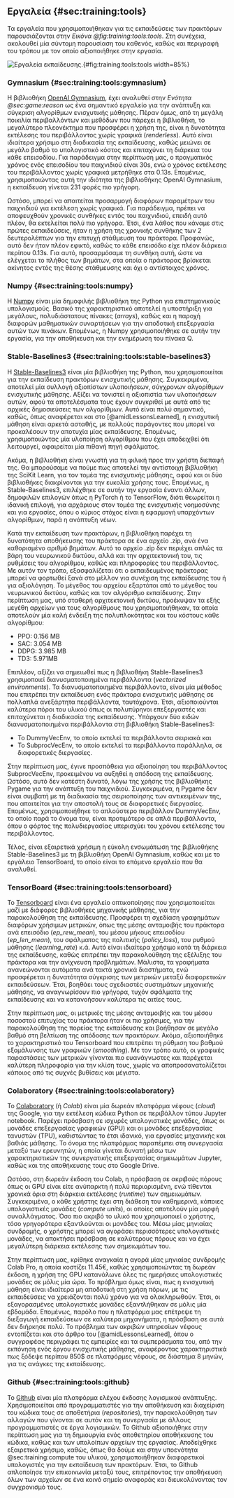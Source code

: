 ## Εργαλεία {#sec:training:tools}

Τα εργαλεία που χρησιμοποιήθηκαν για τις εκπαιδεύσεις των πρακτόρων παρουσιάζονται στην *Εικόνα @fig:training:tools:tools*. Στη συνέχεια, ακολουθεί μία σύντομη παρουσίαση του καθενός, καθώς και περιγραφή του τρόπου με τον οποίο αξιοποιήθηκε στην εργασία.

![Εργαλεία εκπαίδευσης.](5-training/figures/tools.png){#fig:training:tools:tools width=85%}

### Gymnasium {#sec:training:tools:gymnasium}

Η βιβλιοθήκη [OpenAI Gymnasium](https://gymnasium.farama.org/), έχει αναλυθεί στην *Ενότητα @sec:game:reason* ως ένα σημαντικό εργαλείο για την ανάπτυξη και σύγκριση αλγορίθμων ενισχυτικής μάθησης. Πέραν όμως, από τη μεγάλη ποικιλία περιβαλλόντων και μεθόδων που πάρεχει η βιβλιοθήκη, το μεγαλύτερο πλεονέκτημα που προσφέρει η χρήση της, είναι η δυνατότητα εκτέλεσης του περιβάλλοντος χωρίς γραφικά (*renderless*). Αυτό είναι ιδιαίτερα χρήσιμο στη διαδικασία της εκπαίδευσης, καθώς μειώνει σε μεγάλο βαθμό το υπολογιστικό κόστος και επιταχύνει τη διάρκεια του κάθε επεισοδίου. Για παράδειγμα στην περίπτωση μας, ο πραγματικός χρόνος ενός επεισοδίου του παιχνιδιού είναι 30s, ενώ ο χρόνος εκτέλεσης του περιβάλλοντος χωρίς γραφικά μετρήθηκε στα 0.13s. Επομένως, χρησιμοποιώντας αυτή την ιδιότητα της βιβλιοθήκης OpenAI Gymnasium, η εκπαίδευση γίνεται 231 φορές πιο γρήγορη.

Ωστόσο, μπορεί να απαιτείται προσαρμογή διαφόρων παραμέτρων του παιχνιδιού για εκτέλεση χωρίς γραφικά. Για παράδειγμα, πρέπει να αποφευχθούν χρονικές συνθήκες εντός του παιχνιδιού, επειδή αυτό πλέον, θα εκτελείται πολύ πιο γρήγορα. Έτσι, ένα λάθος που κάναμε στις πρώτες εκπαιδεύσεις, ήταν η χρήση της χρονικής συνθήκης των 2 δευτερολέπτων για την επιτυχή στάθμευση του πράκτορα. Προφανώς, αυτό δεν ήταν πλέον εφικτό, καθώς το κάθε επεισόδιο είχε πλέον διάρκεια περίπου 0.13s. Για αυτό, προσαρμόσαμε τη συνθήκη αυτή, ώστε να ελέγχεται το πλήθος των βημάτων, στα οποία ο πράκτορας βρίσκεται ακίνητος εντός της θέσης στάθμευσης και όχι ο αντίστοιχος χρόνος. 

### Numpy {#sec:training:tools:numpy}

Η [Numpy](https://numpy.org/) είναι μία δημοφιλής βιβλιοθήκη της Python για επιστημονικούς υπολογισμούς. Βασικό της χαρακτηριστικό αποτελεί η υποστήριξη για μεγάλους, πολυδιάστατους πίνακες (*arrays*), καθώς και η παροχή διαφορών μαθηματικών συναρτήσεων για την αποδοτική επεξεργασία αυτών των πινάκων. Επομένως, η Numpy χρησιμοποιήθηκε σε αυτήν την εργασία, για την αποθήκευση και την ενημέρωση του πίνακα Q.

### Stable-Baselines3 {#sec:training:tools:stable-baselines3}

Η [Stable-Baselines3](https://stable-baselines3.readthedocs.io/en/master/) είναι μία βιβλιοθήκη της Python, που χρησιμοποιείται για την εκπαίδευση πρακτόρων ενισχυτικής μάθησης. Συγκεκριμένα, αποτελεί μία συλλογή αξιοπίστων υλοποιήσεων, σύγχρονων αλγορίθμων ενισχυτικής μάθησης. Αξίζει να τονιστεί η αξιοπιστία των υλοποιήσεων αυτών, αφού τα αποτελέσματα τους έχουν συγκριθεί με αυτά από τις αρχικές δημοσιεύσεις των αλγορίθμων. Αυτό είναι πολύ σημαντικό, καθώς, όπως αναφέρεται και στο [@amidLessonsLearned], η ενισχυτική μάθηση είναι αρκετά ασταθής, με πολλούς παράγοντες που μπορεί να προκαλέσουν την αποτυχία μίας εκπαίδευσης. Επομένως, χρησιμοποιώντας μία υλοποίηση αλγορίθμου που έχει αποδειχθεί ότι λειτουργεί, αφαιρείται μία πιθανή πηγή σφάλματος.

Ακόμα, η βιβλιοθήκη είναι γνωστή για τη φιλική προς την χρήστη διεπαφή της. Θα μπορούσαμε να πούμε πως αποτελεί την αντίστοιχη βιβλιοθήκη της SciKit Learn, για τον τομέα της ενισχυτικής μάθησης, αφού και οι δύο βιβλιοθήκες διακρίνονται για την ευκολία χρήσης τους. Επομένως, η Stable-Baselines3, επιλέχθηκε σε αυτήν την εργασία έναντι άλλων, δημοφιλών επιλογών όπως η PyTorch ή το TensorFlow, διότι θεωρείται η ιδανική επιλογή, για αρχάριους στον τομέα της ενισχυτικής νοημοσύνης και για εργασίες, όπου ο κύριος στόχος είναι η εφαρμογή υπαρχόντων αλγορίθμων, παρά η ανάπτυξη νέων.

Κατά την εκπαίδευση των πρακτόρων, η βιβλιοθήκη παρέχει τη δυνατότητα αποθήκευσης του πράκτορα σε ένα αρχείο .zip, ανά ένα καθορισμένο αριθμό βημάτων. Αυτό το αρχείο .zip δεν περιέχει απλώς τα βάρη του νευρωνικού δικτύου, αλλά και την αρχιτεκτονική του, τις ρυθμίσεις του αλγορίθμου, καθώς και πληροφορίες του περιβάλλοντος. Με αυτόν τον τρόπο, εξασφαλίζεται ότι ο εκπαιδευμένος πράκτορας μπορεί να φορτωθεί ξανά στο μέλλον για συνέχιση της εκπαίδευσης του ή για αξιολόγηση. Το μέγεθος του αρχείου εξαρτάται από το μέγεθος του νευρωνικού δικτύου, καθώς και τον αλγόριθμο εκπαίδευσης. Στην περίπτωση μας, υπό σταθερή αρχιτεκτονική δικτύου, προέκυψαν τα εξής μεγέθη αρχείων για τους αλγορίθμους που χρησιμοποιήθηκαν, τα οποία αποτελούν μία καλή ένδειξη της πολυπλοκότητας και του κόστους κάθε αλγορίθμου:

- PPO: 0.156 MB
- SAC: 3.054 MB
- DDPG: 3.985 MB
- TD3: 5.971MB

Επιπλέον, αξίζει να σημειωθεί πως η βιβλιοθήκη Stable-Baselines3 χρησιμοποιεί διανυσματοποιημένα περιβάλλοντα (*vectorized environments*). Τα διανυσματοποιημένα περιβάλλοντα, είναι μία μέθοδος που επιτρέπει την εκπαίδευση ενός πράκτορα ενισχυτικής μάθησης σε πολλαπλά ανεξάρτητα περιβάλλοντα, ταυτόχρονα. Έτσι, αξιοποιούνται καλύτερα πόροι του υλικού όπως οι πολυπύρηνοι επεξεργαστές και επιταχύνεται η διαδικασία της εκπαίδευσης. Υπάρχουν δύο ειδών διανυσματοποιημένα περιβάλλοντα στη βιβλιοθήκη Stable-Baselines3:

- Το DummyVecEnv, το οποίο εκτελεί τα περιβάλλοντα σειριακά και
- Το SubprocVecEnv, το οποίο εκτελεί τα περιβάλλοντα παράλληλα, σε διαφορετικές διεργασίες.

Στην περίπτωση μας, έγινε προσπάθεια για αξιοποίηση του περιβάλλοντος SubprocVecEnv, προκειμένου να αυξηθεί η απόδοση της εκπαίδευσης. Ωστόσο, αυτό δεν κατέστη δυνατό, λόγω της χρήσης της βιβλιοθήκης Pygame για την ανάπτυξη του παιχνιδιού. Συγκεκριμένα, η Pygame δεν είναι συμβατή με τη διαδικασία της σειριοποίησης των αντικειμένων της, που απαιτείται για την αποστολή τους σε διαφορετικές διεργασίες. Επομένως, χρησιμοποιήθηκε το απλούστερο περιβάλλον DummyVecEnv, το οποίο παρά το όνομα του, είναι προτιμότερο σε απλά περιβάλλοντα, όπου ο φόρτος της πολυδιεργασίας υπερισχύει του χρόνου εκτέλεσης του περιβάλλοντος.

Τέλος, είναι εξαιρετικά χρήσιμη η εύκολη ενσωμάτωση της βιβλιοθήκης Stable-Baselines3 με τη βιβλιοθήκη OpenAI Gymnasium, καθώς και με το εργάλειο TensorBoard, το οποίο είναι το επόμενο εργαλείο που θα αναλυθεί.

### TensorBoard {#sec:training:tools:tensorboard}

Το [Tensorboard](https://www.tensorflow.org/tensorboard) είναι ένα εργαλείο οπτικοποίησης που χρησιμοποιείται μαζί με διάφορες βιβλιοθήκες μηχανικής μάθησης, για την παρακολούθηση της εκπαίδευσης. Προσφέρει τη σχεδίαση γραφημάτων διαφόρων χρήσιμων μετρικών, όπως της μέσης ανταμοιβής του πράκτορα ανά επεισόδιο (*ep_rew_mean*), του μέσου μήκους επεισοδίου (*ep_len_mean*), του σφάλματος της πολιτικής (*policy_loss*), του ρυθμού μάθησης (*learning_rate*) κ.ά. Αυτό είναι ιδιαίτερα χρήσιμο κατά τη διάρκεια της εκπαίδευσης, καθώς επιτρέπει την παρακολούθηση της εξέλιξης του πράκτορα και την ανίχνευση προβλημάτων. Μάλιστα, τα γραφήματα ανανεώνονται αυτόματα ανά τακτά χρονικά διαστήματα, ενώ προσφέρεται η δυνατότητα σύγκρισης των μετρικών μεταξύ διαφορετικών εκπαιδεύσεων. Έτσι, βοηθάει τους σχεδιαστές συστημάτων μηχανικής μάθησης, να αναγνωρίσουν πιο γρήγορα, τυχόν σφάλματα της εκπαίδευσης και να κατανοήσουν καλύτερα τις αιτίες τους. 

Στην περίπτωση μας, οι μετρικές της μέσης ανταμοιβής και του μέσου ποσοστού επιτυχίας του πράκτορα ήταν οι πιο χρήσιμες, για την παρακολούθηση της πορείας της εκπαίδευσης και βοήθησαν σε μεγάλο βαθμό στη βελτίωση της απόδοσης των πρακτόρων. Ακόμα, αξιοποιήθηκε το χαρακτηριστικό του Tensorboard που επιτρέπει τη ρύθμιση του βαθμού εξομάλυνσης των γραφικών (*smoothing*). Με τον τρόπο αυτό, οι γραφικές παραστάσεις των μετρικών γίνονται πιο ευανάγνωστες και παρέχεται καλύτερη πληροφορία για την κλίση τους, χωρίς να αποπροσανατολίζεται κάποιος από τις συχνές βυθίσεις και μέγιστα.

### Colaboratory {#sec:training:tools:colaboratory}

Το [Colaboratory](https://colab.research.google.com/) (ή *Colab*) είναι μία δωρεάν πλατφόρμα νέφους (*cloud*) της Google, για την εκτέλεση κώδικα Python σε περιβάλλον τύπου Jupyter notebook. Παρέχει πρόσβαση σε ισχυρές υπολογιστικές μονάδες, όπως οι μονάδες επεξεργασίας γραφικών (GPU) και οι μονάδες επεξεργασίας τανυστών (TPU), καθιστώντας το έτσι ιδανικό, για εργασίες μηχανικής και βαθιάς μάθησης. Το όνομα της πλατφόρμας παραπέμπει στη συνεργασία μεταξύ των ερευνητών, η οποία γίνεται δυνατή μέσω των χαρακτηριστικών της συνεργατικής επεξεργασίας σημειωμάτων Jupyter, καθώς και της αποθήκευσης τους στο Google Drive. 

Ωστόσο, στη δωρεάν έκδοση του Colab, η πρόσβαση σε ακριβούς πόρους όπως οι GPU είναι είτε ανύπαρκτη ή πολύ περιορισμένη, ενώ τίθενται χρονικά όρια στη διάρκεια εκτέλεσης (*runtime*) των σημειωμάτων. Συγκεκριμένα, ο κάθε χρήστης έχει στη διάθεση του καθημερινά, κάποιες υπολογιστικές μονάδες (*compute units*), οι οποίες αποτελούν μία μορφή συναλλάγματος. Όσο πιο ακριβό το υλικό που χρησιμοποιεί ο χρήστης, τόσο γρηγορότερα εξαντλούνται οι μονάδες του. Μέσω μίας μηνιαίας συνδρομής, ο χρήστης μπορεί να αγοράσει περισσότερες υπολογιστικές μονάδες, να αποκτήσει πρόσβαση σε καλύτερους πόρους και να έχει μεγαλύτερη διάρκεια εκτέλεσης των σημειωμάτων του. 

Στην περίπτωση μας, κρίθηκε αναγκαία η αγορά μίας μηνιαίας συνδρομής Colab Pro, η οποία κοστίζει 11.45€, καθώς χρησιμοποιώντας τη δωρεάν έκδοση, η χρήση της GPU κατανάλωνε όλες τις ημερήσιες υπολογιστικές μονάδες σε μόλις μία ώρα. Το πρόβλημα όμως είναι, πως η ενισχυτική μάθηση είναι ιδιαίτερα μη αποδοτική στη χρήση πόρων, με τις εκπαιδεύσεις να χρειάζονται πολύ χρόνο για να ολοκληρωθούν. Έτσι, οι εξαγορασμένες υπολογιστικές μονάδες εξαντλήθηκαν σε μόλις μία εβδομάδα. Επομένως, παρόλο που η πλατφόρμα μας επέτρεψε τη διεξαγωγή εκπαιδεύσεων σε καλύτερα μηχανήματα, η πρόσβαση σε αυτά δεν διήρκησε πολύ. Το πρόβλημα των ακριβών υπηρεσίων νέφους εντοπίζεται και στο άρθρο του [@amidLessonsLearned], όπου ο συγγραφέας περιγράφει τις εμπειρίες και τα συμπεράσματα του, από την εκπόνηση ενός έργου ενισχυτικής μάθησης, αναφέροντας χαρακτηριστικά πως ξόδεψε περίπου 850$ σε πλατφόρμες νέφους, σε διάστημα 8 μηνών, για τις ανάγκες της εκπαίδευσης.

### Github {#sec:training:tools:github}

Το [Github](https://github.com/) είναι μία πλατφόρμα ελέχου έκδοσης λογισμικού ανάπτυξης. Χρησιμοποιείται από προγραμματιστές για την αποθήκευση και διαχείριση του κώδικα τους σε αποθετήρια (*repositories*), την παρακολούθηση των αλλαγών που γίνονται σε αυτόν και τη συνεργασία με άλλους προγραμματιστές σε έργα λογισμικών. Το Github αξιοποιήθηκε στην περίπτωση μας για τη δημιουργία ενός αποθετηρίου αποθήκευσης του κώδικα, καθώς και των υπολοίπων αρχείων της εργασίας. Αποδείχθηκε εξαιρετικά χρήσιμο, καθώς, όπως θα δούμε και στην υποενότητα @sec:training:compute του υλικού, χρησιμοποιήθηκαν διαφορετικοί υπολογιστές για την εκπαίδευση των πρακτόρων. Έτσι, το Github απλοποίησε την επικοινωνία μεταξύ τους, επιτρέποντας την αποθήκευση όλων των αρχείων σε ένα κοινό σημείο αναφοράς και διευκολύνοντας τον συγχρονισμό τους. 